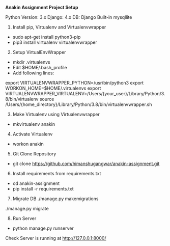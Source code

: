 **Anakin Assignment Project Setup**

Python Version: 3.x
Django: 4.x
DB: Django Built-in mysqllite


1. Install pip, Virtualenv and Virtualenvwrapper

- sudo apt-get install python3-pip
- pip3 install virtualenv virtualenvwrapper

2. Setup VirtualEnvWrapper

- mkdir .virtualenvs 
- Edit $HOME/.bash_profile
- Add following lines:

export VIRTUALENVWRAPPER_PYTHON=/usr/bin/python3
export WORKON_HOME=$HOME/.virtualenvs
export VIRTUALENVWRAPPER_VIRTUALENV=/Users/{your_user}/Library/Python/3.8/bin/virtualenv
source /Users/{home_directory}/Library/Python/3.8/bin/virtualenvwrapper.sh

3. Make Virtualenv using Virtualenvwrapper

- mkvirtualenv anakin

4. Activate Virtualenv 

- workon anakin 

5. Git Clone Repository

- git clone https://github.com/himanshugangwar/anakin-assignment.git

6. Install requirements from requirements.txt
- cd anakin-assignment
- pip install -r requirements.txt

7. Migrate DB
./manage.py makemigrations

./manage.py migrate

8. Run Server

- python manage.py runserver


Check Server is running at http://127.0.0.1:8000/
